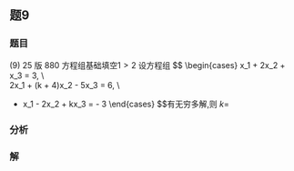 ## 题9
### 题目
(9) 25 版 880 方程组基础填空$1 > 2$
设方程组
$$
\begin{cases}
x_1 + 2x_2 + x_3 = 3, \\  
2x_1 + (k + 4)x_2 - 5x_3 = 6, \\
- x_1 - 2x_2 + kx_3 =  - 3 
\end{cases}
$$有无穷多解,则 $k =$
### 分析

### 解